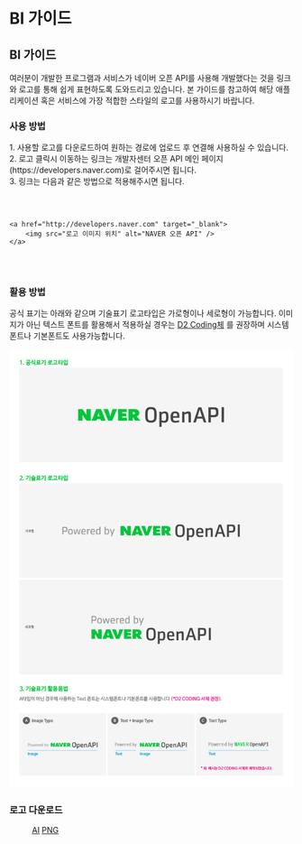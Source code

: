 # BI 가이드

<html lang="ko">
<head>
    <title>NAVER Developers - BI 가이드</title>
</head>
<body>
<div class="con">
    <div class="h_page_area">
        <h2 class="h_page">BI 가이드</h2>
        <div class="side_menu"></div>
    </div>
    <p class="p_desc">
        여러분이 개발한 프로그램과 서비스가 네이버 오픈 API를 사용해 개발했다는 것을 링크와 로고를 통해 쉽게 표현하도록 도와드리고 있습니다.
        본 가이드를 참고하여 해당 애플리케이션 혹은 서비스에 가장 적합한 스타일의 로고를 사용하시기 바랍니다.
    </p>
    <h3 class="h_sub">사용 방법</h3>
    <p class="p_desc">
        1. 사용할 로고를 다운로드하여 원하는 경로에 업로드 후 연결해 사용하실 수 있습니다.<br>
        2. 로고 클릭시 이동하는 링크는 개발자센터 오픈 API 메인 페이지(https://developers.naver.com)로 걸어주시면 됩니다.<br>
        3. 링크는 다음과 같은 방법으로 적용해주시면 됩니다.
    </p>
    <div class="code_area">
        <code>
            <pre><span class="tag">&lt;a </span><span class="atn">href</span><span class="tag">=</span><span class="atv">"http://developers.naver.com"</span> <span class="atn">target</span><span class="tag">=</span><span class="atv">"_blank"</span><span class="tag">&gt;</span><br>    <span class="tag">&lt;img </span><span class="atn">src</span><span class="tag">=</span><span class="atv">"로고 이미지 위치"</span> <span class="atn">alt</span><span class="tag">=</span><span class="atv">"NAVER 오픈 API"</span> <span class="tag">/&gt;</span><br><span class="tag">&lt;/a&gt;</span></pre>
        </code>
    </div>
    <h3 class="h_sub">활용 방법</h3>
    <p class="p_desc">
        공식 표기는 아래와 같으며 기술표기 로고타입은 가로형이나 세로형이 가능합니다.
        이미지가 아닌 텍스트 폰트를 활용해서 적용하실 경우는
        <a class="color_p2 underline" target="_blank" href="http://dev.naver.com/projects/d2coding/">D2 Coding체</a> 를
        권장하며
        시스템폰트나 기본폰트도 사용가능합니다.
    </p>
    <div class="img_area">
        <img class="img_naveridlogin_bi2_1" alt="" src="./images/bi.png">
    </div>
    <h3 class="h_sub">로고 다운로드</h3>
    <div class="bi_dl_list">
        <dl class="poweredby">
            <dd>
                <a class="btn_n" href="./downloads/AI.zip"><i class="xi-download"></i> AI</a>
                <a class="btn_n" href="./downloads/PNG.zip"><i class="xi-download"></i> PNG</a>
            </dd>
        </dl>
    </div>
</div>
</body>
</html>